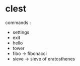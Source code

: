 # clest

commands : 
- settings
- exit
- hello
- tower
- fibo -> fibonacci
- sieve -> sieve of eratosthenes

